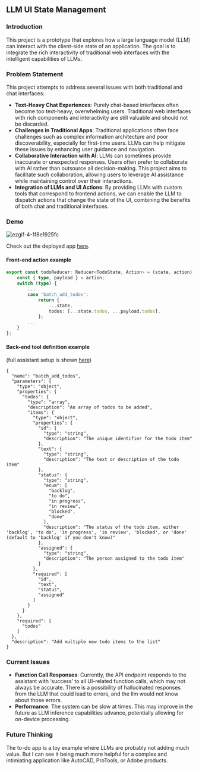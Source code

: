 ## LLM UI State Management

### Introduction

This project is a prototype that explores how a large language model (LLM) can interact with the client-side state of an application. The goal is to integrate the rich interactivity of traditional web interfaces with the intelligent capabilities of LLMs.

### Problem Statement

This project attempts to address several issues with both traditional and chat interfaces:

* **Text-Heavy Chat Experiences**: Purely chat-based interfaces often become too text-heavy, overwhelming users. Traditional web interfaces with rich components and interactivity are still valuable and should not be discarded.
* **Challenges in Traditional Apps**: Traditional applications often face challenges such as complex information architecture and poor discoverability, especially for first-time users. LLMs can help mitigate these issues by enhancing user guidance and navigation.
* **Collaborative Interaction with AI**: LLMs can sometimes provide inaccurate or unexpected responses. Users often prefer to collaborate with AI rather than outsource all decision-making. This project aims to facilitate such collaboration, allowing users to leverage AI assistance while maintaining control over their interactions.
* **Integration of LLMs and UI Actions**: By providing LLMs with custom tools that correspond to frontend actions, we can enable the LLM to dispatch actions that change the state of the UI, combining the benefits of both chat and traditional interfaces.

### Demo

![ezgif-4-1f8e1925fc](https://github.com/bwhiting2356/llm-ui-state/assets/16016903/0b3fdc9e-a4d4-445f-9141-abc547afd7f0)

Check out the deployed app [here](https://llm-ui-state.vercel.app/).

#### Front-end action example

```typescript
export const todoReducer: Reducer<TodoState, Action> = (state, action) => {
    const { type, payload } = action;
    switch (type) {
        ...
        case 'batch_add_todos':
            return {
                ...state,
                todos: [...state.todos, ...payload.todos],
            };
        ...
    }
};
```
#### Back-end tool definition example 
(full assistant setup is shown [here](./assistant-definition.md))
```
{
  "name": "batch_add_todos",
  "parameters": {
    "type": "object",
    "properties": {
      "todos": {
        "type": "array",
        "description": "An array of todos to be added",
        "items": {
          "type": "object",
          "properties": {
            "id": {
              "type": "string",
              "description": "The unique identifier for the todo item"
            },
            "text": {
              "type": "string",
              "description": "The text or description of the todo item"
            },
            "status": {
              "type": "string",
              "enum": [
                "backlog",
                "to do",
                "in progress",
                "in review",
                "blocked",
                "done"
              ],
              "description": "The status of the todo item, either 'backlog', 'to do', 'in progress', 'in review', 'blocked', or 'done' (default to 'backlog' if you don't know)"
            },
            "assigned": {
              "type": "string",
              "description": "The person assigned to the todo item"
            }
          },
          "required": [
            "id",
            "text",
            "status",
            "assigned"
          ]
        }
      }
    },
    "required": [
      "todos"
    ]
  },
  "description": "Add multiple new todo items to the list"
}
```

### Current Issues

* **Function Call Responses**: Currently, the API endpoint responds to the assistant with ‘success’ to all  UI-related function calls, which may not always be accurate. There is a possibility of hallucinated responses from the LLM that could lead to errors, and the llm would not know about those errors.
* **Performance**: The system can be slow at times. This may improve in the future as LLM inference capabilities advance, potentially allowing for on-device processing.

### Future Thinking
The to-do app is a toy example where LLMs are probably not adding much value. But I can see it being much more helpful for a complex and intimiating application like AutoCAD, ProTools, or Adobe products.
